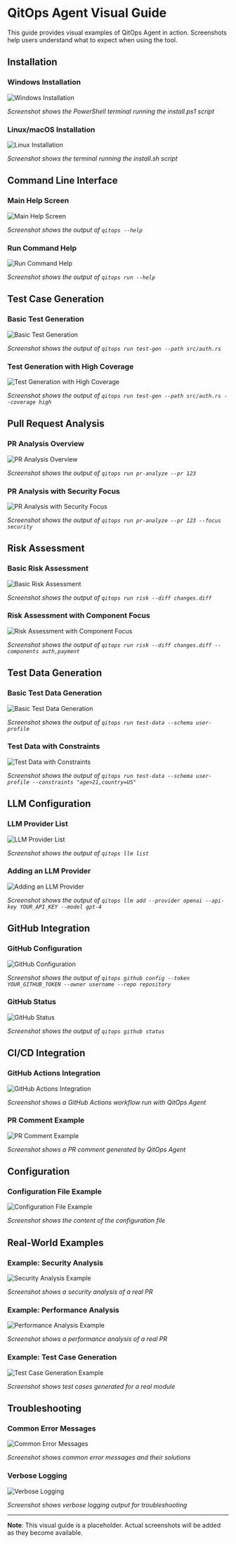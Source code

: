 # QitOps Agent Visual Guide

This guide provides visual examples of QitOps Agent in action. Screenshots help users understand what to expect when using the tool.

## Installation

### Windows Installation

![Windows Installation](images/windows_installation.png)

*Screenshot shows the PowerShell terminal running the install.ps1 script*

### Linux/macOS Installation

![Linux Installation](images/linux_installation.png)

*Screenshot shows the terminal running the install.sh script*

## Command Line Interface

### Main Help Screen

![Main Help Screen](images/main_help.png)

*Screenshot shows the output of `qitops --help`*

### Run Command Help

![Run Command Help](images/run_help.png)

*Screenshot shows the output of `qitops run --help`*

## Test Case Generation

### Basic Test Generation

![Basic Test Generation](images/test_gen_basic.png)

*Screenshot shows the output of `qitops run test-gen --path src/auth.rs`*

### Test Generation with High Coverage

![Test Generation with High Coverage](images/test_gen_high_coverage.png)

*Screenshot shows the output of `qitops run test-gen --path src/auth.rs --coverage high`*

## Pull Request Analysis

### PR Analysis Overview

![PR Analysis Overview](images/pr_analysis_overview.png)

*Screenshot shows the output of `qitops run pr-analyze --pr 123`*

### PR Analysis with Security Focus

![PR Analysis with Security Focus](images/pr_analysis_security.png)

*Screenshot shows the output of `qitops run pr-analyze --pr 123 --focus security`*

## Risk Assessment

### Basic Risk Assessment

![Basic Risk Assessment](images/risk_basic.png)

*Screenshot shows the output of `qitops run risk --diff changes.diff`*

### Risk Assessment with Component Focus

![Risk Assessment with Component Focus](images/risk_component_focus.png)

*Screenshot shows the output of `qitops run risk --diff changes.diff --components auth,payment`*

## Test Data Generation

### Basic Test Data Generation

![Basic Test Data Generation](images/test_data_basic.png)

*Screenshot shows the output of `qitops run test-data --schema user-profile`*

### Test Data with Constraints

![Test Data with Constraints](images/test_data_constraints.png)

*Screenshot shows the output of `qitops run test-data --schema user-profile --constraints "age>21,country=US"`*

## LLM Configuration

### LLM Provider List

![LLM Provider List](images/llm_list.png)

*Screenshot shows the output of `qitops llm list`*

### Adding an LLM Provider

![Adding an LLM Provider](images/llm_add.png)

*Screenshot shows the output of `qitops llm add --provider openai --api-key YOUR_API_KEY --model gpt-4`*

## GitHub Integration

### GitHub Configuration

![GitHub Configuration](images/github_config.png)

*Screenshot shows the output of `qitops github config --token YOUR_GITHUB_TOKEN --owner username --repo repository`*

### GitHub Status

![GitHub Status](images/github_status.png)

*Screenshot shows the output of `qitops github status`*

## CI/CD Integration

### GitHub Actions Integration

![GitHub Actions Integration](images/github_actions.png)

*Screenshot shows a GitHub Actions workflow run with QitOps Agent*

### PR Comment Example

![PR Comment Example](images/pr_comment.png)

*Screenshot shows a PR comment generated by QitOps Agent*

## Configuration

### Configuration File Example

![Configuration File Example](images/config_file.png)

*Screenshot shows the content of the configuration file*

## Real-World Examples

### Example: Security Analysis

![Security Analysis Example](images/example_security.png)

*Screenshot shows a security analysis of a real PR*

### Example: Performance Analysis

![Performance Analysis Example](images/example_performance.png)

*Screenshot shows a performance analysis of a real PR*

### Example: Test Case Generation

![Test Case Generation Example](images/example_test_gen.png)

*Screenshot shows test cases generated for a real module*

## Troubleshooting

### Common Error Messages

![Common Error Messages](images/error_messages.png)

*Screenshot shows common error messages and their solutions*

### Verbose Logging

![Verbose Logging](images/verbose_logging.png)

*Screenshot shows verbose logging output for troubleshooting*

---

**Note**: This visual guide is a placeholder. Actual screenshots will be added as they become available.
